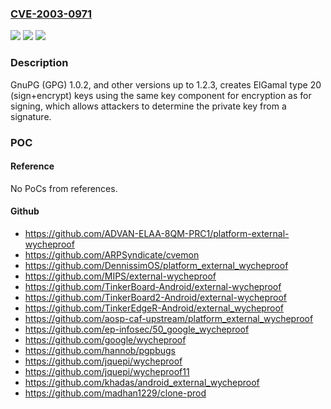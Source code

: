 ### [CVE-2003-0971](https://cve.mitre.org/cgi-bin/cvename.cgi?name=CVE-2003-0971)
![](https://img.shields.io/static/v1?label=Product&message=n%2Fa&color=blue)
![](https://img.shields.io/static/v1?label=Version&message=n%2Fa&color=blue)
![](https://img.shields.io/static/v1?label=Vulnerability&message=n%2Fa&color=brighgreen)

### Description

GnuPG (GPG) 1.0.2, and other versions up to 1.2.3, creates ElGamal type 20 (sign+encrypt) keys using the same key component for encryption as for signing, which allows attackers to determine the private key from a signature.

### POC

#### Reference
No PoCs from references.

#### Github
- https://github.com/ADVAN-ELAA-8QM-PRC1/platform-external-wycheproof
- https://github.com/ARPSyndicate/cvemon
- https://github.com/DennissimOS/platform_external_wycheproof
- https://github.com/MIPS/external-wycheproof
- https://github.com/TinkerBoard-Android/external-wycheproof
- https://github.com/TinkerBoard2-Android/external-wycheproof
- https://github.com/TinkerEdgeR-Android/external_wycheproof
- https://github.com/aosp-caf-upstream/platform_external_wycheproof
- https://github.com/ep-infosec/50_google_wycheproof
- https://github.com/google/wycheproof
- https://github.com/hannob/pgpbugs
- https://github.com/jquepi/wycheproof
- https://github.com/jquepi/wycheproof11
- https://github.com/khadas/android_external_wycheproof
- https://github.com/madhan1229/clone-prod


